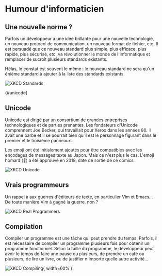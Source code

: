 # Humour d'informaticien

## Une nouvelle norme ?

Parfois un développeur a une idée brillante pour une nouvelle technologie, un nouveau protocol de communication, un nouveau format de fichier, etc. Il est persuadé que ce nouveau standard plus simple, plus efficace, plus rapide, plus sécurisé, etc. va révolutionner le monde de l'informatique et remplacer de sucroît plusieurs standards existants.

Hélas, le constat est souvent le même : le nouveau standard ne sera qu'un énième standard à ajouter à la liste des standards existants.

![XKCD Standards](https://imgs.xkcd.com/comics/standards.png)

[](){#unicode}

## Unicode

Unicode est dirigé par un consortium de grandes entreprises technologiques et de parties prenantes. Les fondateurs d'Unicode comprennent Joe Becker, qui travaillait pour Xerox dans les années 80. Il avait une barbe et il se pourrait bien qu'il est le personnage figurant dans le premier et le troisième panneaux.

Les emoji ont été initialement ajoutés pour être compatibles avec les encodages de messages texte au Japon. Mais ce n'est plus le cas. L'emoji homard (🦞) a été approuvé en 2018, date de sortie de ce comics.

![XKCD Unicode](https://imgs.xkcd.com/comics/the_history_of_unicode.png)

## Vrais programmeurs

Un rappel à aux guerres d'éditeurs de texte, en particulier Vim et Emacs... De toute manière Vim à gagné la guerre, non ?

![XKCD Real Programmers](https://imgs.xkcd.com/comics/real_programmers.png)

## Compilation

Compiler un programme est une tâche qui peut prendre du temps. Parfois, il est nécessaire de compiler un programme plusieurs fois pour obtenir un programme fonctionnel. Selon la taille du programme, le développeur peut avoir le temps de faire une pause ou plusieurs, de prendre un café ou plusieurs, de lire un livre, ou de justifier n'importe quelle autre activité...

![XKCD Compiling](https://imgs.xkcd.com/comics/compiling.png){ width=60% }
